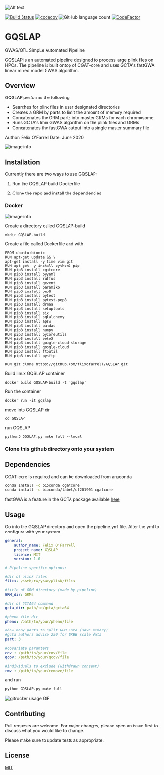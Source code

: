 ![Alt text](logo/GQlogo.png?raw=true "Title") 



[![Build Status](https://travis-ci.com/flixofarrell/GQSLAP.svg?branch=master)](https://travis-ci.com/flixofarrell/GQSLAP) [![codecov](https://codecov.io/gh/flixofarrell/GQSLAP/branch/master/graph/badge.svg?token=Q5IR9VYWVU)](undefined) ![GitHub language count](https://img.shields.io/github/languages/count/flixofarrell/GQSLAP) [![CodeFactor](https://www.codefactor.io/repository/github/flixofarrell/gqslap/badge)](https://www.codefactor.io/repository/github/flixofarrell/gqslap)


# GQSLAP
GWAS/QTL SimpLe Automated Pipeline

GQSLAP is an automated pipeline designed to process large plink files on HPCs. The pipeline is built ontop of CGAT-core and uses GCTA's fastGWA linear mixed model GWAS algorithm.

## Overview

GQSLAP performs the following:
   * Searches for plink files in user designated directories
   * Creates a GRM by parts to limit the amount of memory required 
   * Concatenates the GRM parts into master GRMs for each chromosome
   * Runs GCTA's lmm GWAS algorithm on the plink files and GRMs
   * Concatenates the fastGWA output into a single master summary file
   
   
Author: Felix O'Farrell
Date: June 2020


![image info](./GQ_workfow.png)


## Installation

Currently there are two ways to use GQSLAP:

1) Run the GQSLAP-build Dockerfile 

2) Clone the repo and install the dependencies      


### Docker

![image info](./logo/dock_gq.png)


Create a directory called GQSLAP-build

```
mkdir GQSLAP-build
```
Create a file called Dockerfile and with
```
FROM ubuntu:bionic
RUN apt-get update && \
apt-get install -y time vim git
RUN apt-get -y install python3-pip
RUN pip3 install cgatcore 
RUN pip3 install pyyaml
RUN pip3 install ruffus
RUN pip3 install gevent
RUN pip3 install paramiko
RUN pip3 install pep8
RUN pip3 install pytest
RUN pip3 install pytest-pep8
RUN pip3 install drmaa
RUN pip3 install setuptools
RUN pip3 install six
RUN pip3 install sqlalchemy
RUN pip3 install apsw
RUN pip3 install pandas
RUN pip3 install numpy
RUN pip3 install pycoreutils
RUN pip3 install boto3
RUN pip3 install google-cloud-storage
RUN pip3 install google-cloud
RUN pip3 install ftputil
RUN pip3 install pysftp

RUN git clone https://github.com/flixofarrell/GQSLAP.git
```
Build linux GQSLAP container

```
docker build GQSLAP-build -t 'gqslap'
```
Run the container

```
docker run -it gqslap
```
move into GQSLAP dir
```
cd GQSLAP
```
run GQSLAP 
```
python3 GQSLAP.py make full --local
```

### Clone this github directory onto your system

## Dependencies 

CGAT-core is required and can be downloaded from anaconda

```bash
conda install -c bioconda cgatcore
conda install -c bioconda/label/cf201901 cgatcore
```
fastGWA is a feature in the GCTA package available [here](https://cnsgenomics.com/software/gcta/#Download)

## Usage

Go into the GQSLAP directory and open the pipeline.yml file. Alter the yml to configure with your system

```yml
general:
    author_name: Felix O'Farrell
    project_name: GQSLAP
    licence: MIT
    version: 1.0

# Pipeline specific options:

#dir of plink files
files: /path/to/your/plink/files

#title of GRM directory (made by pipeline)
GRM_dir: GRMs

#dir of GCTA64 command 
gcta_dir: path/to/gcta/gcta64

#pheno file dir
pheno: /path/to/your/pheno/file

#how many parts to split GRM into (save memory) 
#gcta authors advise 250 for UKBB scale data 
part: 3

#covariate paramters
cov : /path/to/your/cov/file
qcov: /path/to/your/qcov/file

#individuals to exclude (withdrawn consent)
rmv : /path/to/your/remove/file 
```

and run

```python
python GQSLAP.py make full 
```

![gitrocker usage GIF](logo/gqrun.gif)

## Contributing
Pull requests are welcome. For major changes, please open an issue first to discuss what you would like to change.

Please make sure to update tests as appropriate.

## License
[MIT](https://choosealicense.com/licenses/mit/)
